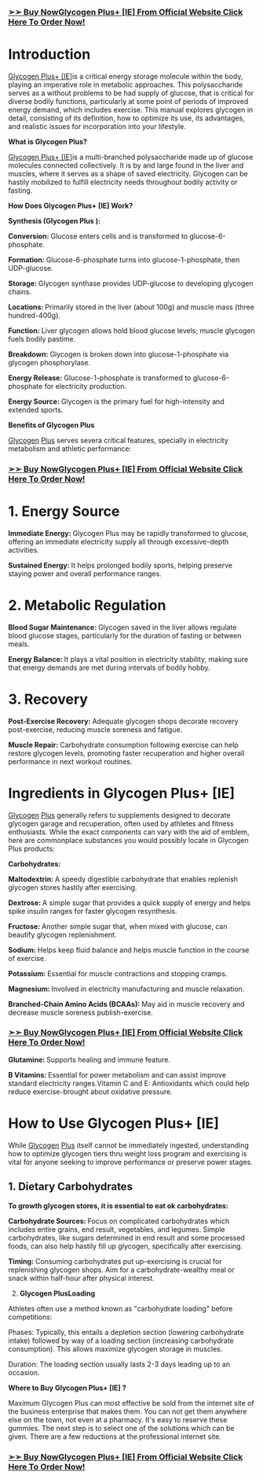 <p>&nbsp;</p>
<h3><strong><a href="https://www.safnl.com/0t49">➢➢ Buy Now<span data-sheets-root="1">Glycogen Plus+ [IE]</span> From Official Website Click Here To Order Now!</a></strong></h3>
<h1>Introduction</h1>
<p><a href="https://www.safnl.com/0t49">Glycogen Plus+ [IE]</a>is a critical energy storage molecule within the body, playing an imperative role in metabolic approaches. This polysaccharide serves as a without problems to be had supply of glucose, that is critical for diverse bodily functions, particularly at some point of periods of improved energy demand, which includes exercise. This manual explores glycogen in detail, consisting of its definition, how to optimize its use, its advantages, and realistic issues for incorporation into your lifestyle.</p>
<p><strong>What is Glycogen Plus?</strong></p>
<p><a title="https://www.facebook.com/HealthCharmBloodSugarUS/" href="https://www.safnl.com/59f5">Glycogen Plus+ [IE]</a>is a multi-branched polysaccharide made up of glucose molecules connected collectively. It is by and large found in the liver and muscles, where it serves as a shape of saved electricity. Glycogen can be hastily mobilized to fulfill electricity needs throughout bodily activity or fasting.</p>
<p><strong>How Does Glycogen Plus+ [IE] Work?</strong></p>
<p><strong>Synthesis (Glycogen Plus ):</strong></p>
<p><strong>Conversion: </strong>Glucose enters cells and is transformed to glucose-6-phosphate.</p>
<p><strong>Formation: </strong>Glucose-6-phosphate turns into glucose-1-phosphate, then UDP-glucose.</p>
<p><strong>Storage: </strong>Glycogen synthase provides UDP-glucose to developing glycogen chains.</p>
<p><strong>Locations: </strong>Primarily stored in the liver (about 100g) and muscle mass (three hundred-400g).</p>
<p><strong>Function: </strong>Liver glycogen allows hold blood glucose levels; muscle glycogen fuels bodily pastime.</p>
<p><strong>Breakdown: </strong>Glycogen is broken down into glucose-1-phosphate via glycogen phosphorylase.</p>
<p><strong>Energy Release: </strong>Glucose-1-phosphate is transformed to glucose-6-phosphate for electricity production.</p>
<p><strong>Energy Source: </strong>Glycogen is the primary fuel for high-intensity and extended sports.</p>
<p><strong>Benefits of Glycogen Plus</strong></p>
<p><a href="https://www.safnl.com/0t49">Glycogen</a> <a href="https://www.safnl.com/0t49">Plus</a> serves severa critical features, specially in electricity metabolism and athletic performance:</p>
<h3><strong><a href="https://www.safnl.com/0t49">➢➢ Buy Now<span data-sheets-root="1">Glycogen Plus+ [IE]</span>&nbsp;From Official Website Click Here To Order Now!</a></strong></h3>
<h1>1. Energy Source</h1>
<p><strong>Immediate Energy: </strong>Glycogen Plus may be rapidly transformed to glucose, offering an immediate electricity supply all through excessive-depth activities.</p>
<p><strong>Sustained Energy: </strong>It helps prolonged bodily sports, helping preserve staying power and overall performance ranges.</p>
<h1>2. Metabolic Regulation</h1>
<p><strong>Blood Sugar Maintenance: </strong>Glycogen saved in the liver allows regulate blood glucose stages, particularly for the duration of fasting or between meals.</p>
<p><strong>Energy Balance: </strong>It plays a vital position in electricity stability, making sure that energy demands are met during intervals of bodily hobby.</p>
<h1>3. Recovery</h1>
<p><strong>Post-Exercise Recovery: </strong>Adequate glycogen shops decorate recovery post-exercise, reducing muscle soreness and fatigue.</p>
<p><strong>Muscle Repair: </strong>Carbohydrate consumption following exercise can help restore glycogen levels, promoting faster recuperation and higher overall performance in next workout routines.</p>
<h1>Ingredients in Glycogen Plus+ [IE]</h1>
<p><a href="https://www.safnl.com/0t49">Glycogen</a> <a href="https://www.safnl.com/0t49">Plus</a> generally refers to supplements designed to decorate glycogen garage and recuperation, often used by athletes and fitness enthusiasts. While the exact components can vary with the aid of emblem, here are commonplace substances you would possibly locate in Glycogen Plus products:</p>
<p><strong>Carbohydrates:</strong></p>
<p><strong>Maltodextrin: </strong>A speedy digestible carbohydrate that enables replenish glycogen stores hastily after exercising.</p>
<p><strong>Dextrose: </strong>A simple sugar that provides a quick supply of energy and helps spike insulin ranges for faster glycogen resynthesis.</p>
<p><strong>Fructose: </strong>Another simple sugar that, when mixed with glucose, can beautify glycogen replenishment.</p>
<p><strong>Sodium: </strong>Helps keep fluid balance and helps muscle function in the course of exercise.</p>
<p><strong>Potassium: </strong>Essential for muscle contractions and stopping cramps.</p>
<p><strong>Magnesium: </strong>Involved in electricity manufacturing and muscle relaxation.</p>
<p><strong>Branched-Chain Amino Acids (BCAAs): </strong>May aid in muscle recovery and decrease muscle soreness publish-exercise.</p>
<h3><strong><a href="https://www.safnl.com/0t49">➢➢ Buy Now<span data-sheets-root="1">Glycogen Plus+ [IE]</span>&nbsp;From Official Website Click Here To Order Now!</a></strong></h3>
<p><strong>Glutamine: </strong>Supports healing and immune feature.</p>
<p><strong>B Vitamins: </strong>Essential for power metabolism and can assist improve standard electricity ranges.Vitamin C and E: Antioxidants which could help reduce exercise-brought about oxidative pressure.</p>
<h1>How to Use Glycogen Plus+ [IE]</h1>
<p>While <a href="https://www.safnl.com/0t49">Glycogen</a> <a href="https://www.safnl.com/0t49">Plus</a> itself cannot be immediately ingested, understanding how to optimize glycogen tiers thru weight loss program and exercising is vital for anyone seeking to improve performance or preserve power stages.</p>
<h2>1. Dietary Carbohydrates</h2>
<p><strong>To growth glycogen stores, it is essential to eat ok carbohydrates:</strong></p>
<p><strong>Carbohydrate Sources: </strong>Focus on complicated carbohydrates which includes entire grains, end result, vegetables, and legumes. Simple carbohydrates, like sugars determined in end result and some processed foods, can also help hastily fill up glycogen, specifically after exercising.</p>
<p><strong>Timing: </strong>Consuming carbohydrates put up-exercising is crucial for replenishing glycogen shops. Aim for a carbohydrate-wealthy meal or snack within half-hour after physical interest.</p>
<ol start="2">
<li><strong> Glycogen PlusLoading</strong></li>
</ol>
<p>Athletes often use a method known as "carbohydrate loading" before competitions:</p>
<p>Phases: Typically, this entails a depletion section (lowering carbohydrate intake) followed by way of a loading section (increasing carbohydrate consumption). This allows maximize glycogen storage in muscles.</p>
<p>Duration: The loading section usually lasts 2-3 days leading up to an occasion.</p>
<p><strong>Where to Buy Glycogen Plus+ [IE] ?</strong></p>
<p>Maximum Glycogen Plus can most effective be sold from the internet site of the business enterprise that makes them. You can not get them anywhere else on the town, not even at a pharmacy. It's easy to reserve these gummies. The next step is to select one of the solutions which can be given. There are a few reductions at the professional internet site.</p>
<h3><strong><a href="https://www.safnl.com/0t49">➢➢ Buy Now<span data-sheets-root="1">Glycogen Plus+ [IE]</span>&nbsp;From Official Website Click Here To Order Now!</a></strong></h3>
<h3>&nbsp;</h3>
